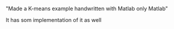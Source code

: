 "Made a K-means example handwritten with Matlab only Matlab"

It has som implementation of it as well
